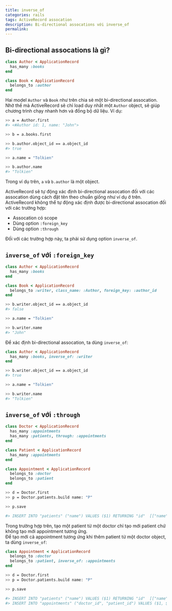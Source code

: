 ```yaml
---
title: inverse_of
categories: rails
tags: ActiveRecord assocation
description: Bi-directional assocations với inverse_of
permalink: 
---
```

## Bi-directional assocations là gì?
```ruby
class Author < ApplicationRecord
  has_many :books
end

class Book < ApplicationRecord
  belongs_to :author
end
```
Hai model `Author` và `Book` như trên chia sẻ một bi-directional assocation.  
Nhờ thế mà ActiveRecord sẽ chỉ load duy nhất một `Author` object, sẽ giúp chương trình chạy nhanh hơn và đồng bộ dữ liệu. Ví dụ:  
```bash
>> a = Author.first
#> <#Author id: 1, name: "John">

>> b = a.books.first

>> b.author.object_id == a.object_id
#> true

>> a.name = "Tolkien"

>> b.author.name
#> "Tolkien"
```
Trong ví dụ trên, `a` và `b.author` là một object.  

ActiveRecord sẽ tự động xác định bi-directional assocation đối với các assocation dùng cách đặt tên theo chuẩn giống như ví dụ ở trên.  
ActiveRecord không thể tự động xác định được bi-directional assocation đối với các trường hợp:
- Assocation có scope
- Dùng option `:foreign_key`
- Dùng option `:through`  

Đối với các trường hợp này, ta phải sử dụng option `inverse_of`.

## `inverse_of` với `:foreign_key`
```ruby
class Author < ApplicationRecord
  has_many :books
end

class Book < ApplicationRecord
  belongs_to :writer, class_name: :Author, foreign_key: :author_id
end
```
```bash
>> b.writer.object_id == a.object_id
#> false

>> a.name = "Tolkien"

>> b.writer.name
#> "John"
```
Để xác định bi-directional assocation, ta dùng `inverse_of`:
```ruby
class Author < ApplicationRecord
  has_many :books, inverse_of: :writer
end
```
```bash
>> b.writer.object_id == a.object_id
#> true

>> a.name = "Tolkien"

>> b.writer.name
#> "Tolkien"
```

## `inverse_of` với `:through`
```ruby
class Doctor < ApplicationRecord
  has_many :appointments
  has_many :patients, through: :appointments
end

class Patient < ApplicationRecord
  has_many :appointments
end

class Appointment < ApplicationRecord
  belongs_to :doctor
  belongs_to :patient
end
```
```bash
>> d = Doctor.first
>> p = Doctor.patients.build name: "P"

>> p.save

#> INSERT INTO "patients" ("name") VALUES ($1) RETURNING "id"  [["name", "P"]]
```
Trong trường hợp trên, tạo một patient từ một doctor chỉ tạo mới patient chứ không tạo mới appointment tương ứng.  
Để tạo mới cả appointment tương ứng khi thêm patient từ một doctor object, ta dùng `inverse_of`:
```ruby
class Appointment < ApplicationRecord
  belongs_to :doctor
  belongs_to :patient, inverse_of: :appointments
end
```
```bash
>> d = Doctor.first
>> p = Doctor.patients.build name: "P"

>> p.save

#> INSERT INTO "patients" ("name") VALUES ($1) RETURNING "id"  [["name", "P"]]
#> INSERT INTO "appointments" ("doctor_id", "patient_id") VALUES ($1, $2) RETURNING "id"  [["doctor_id", 1], ["patient_id", 1]]
```
